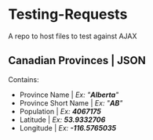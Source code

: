 # Testing-Requests
A repo to host files to test against AJAX


## Canadian Provinces | JSON
Contains:
* Province Name | _Ex: "**Alberta**"_
* Province Short Name | _Ex: "**AB**"_
* Population | _Ex: **4067175**_
* Latitude | _Ex: **53.9332706**_
* Longitude | _Ex: **-116.5765035**_
